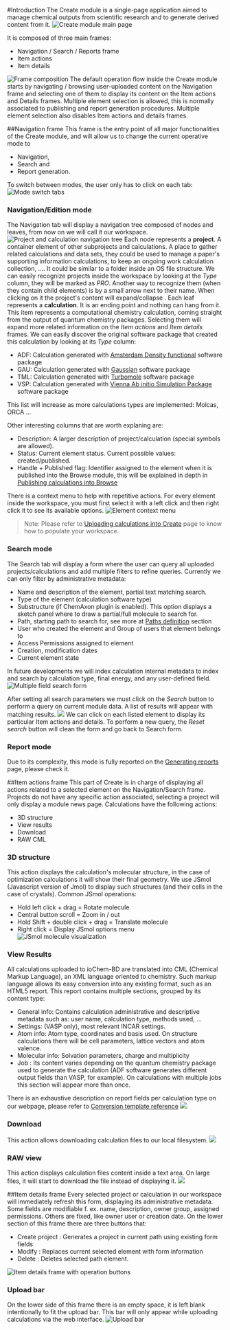 #Introduction
The Create module is a single-page application aimed to manage chemical outputs from scientific research and to generate derived content from it. 
![Create module main page](/images/CreateMain.png)

It is composed of three main frames:

   * Navigation / Search / Reports frame
   * Item actions
   * Item details

![Frame composition](/images/CreateMainPageFrames.png)
The default operation flow inside the Create module starts by navigating / browsing user-uploaded content on the Navigation frame and selecting one of them to display its content on the Item actions and Details frames. Multiple element selection is allowed, this is normally associated to publishing and report generation procedures. Multiple element selection also disables Item actions and details frames.

##Navigation frame
This frame is the entry point of all major functionalities of the Create module, and will allow us to change the current operative mode to

   * Navigation,
   * Search and
   * Report generation.

To switch between modes, the user only has to click on each tab: 
![Mode switch tabs](/images/CreateNavigationTabs.png)

### Navigation/Edition mode

The Navigation tab will display a navigation tree composed of nodes and leaves, from now on we will call it our workspace.
![Project and calculation navigation tree](/images/CreateNavigationTreeElements.png)
Each node represents a **project**. A container element of other subprojects and calculations. A place to gather related calculations and data sets, they could be used to manage a paper's supporting information calculations, to keep an ongoing work calculation collection, .... It could be similar to a folder inside an OS file structure.
We can easily recognize projects inside the workspace by looking at the *Type* column, they will be marked as *PRO*. Another way to recognize them (when they contain child elements) is by a small arrow next to their name. When clicking on it the project's content will expand/collapse .
Each leaf represents a **calculation**. It is an ending point and nothing can hang from it. This item represents a computational chemistry calculation, coming straight from the output of quantum chemistry packages.
Selecting them will expand more related information on the *Item actions* and *Item details* frames. We can easily discover the original software package that created this calculation by looking at its *Type* column:

   * ADF: Calculation generated with [Amsterdam Density functional](https://www.scm.com/) software package
   * GAU: Calculation generated with [Gaussian](http://www.gaussian.com/) software package
   * TML: Calculation generated with [Turbomole](http://www.turbomole.com/) software package
   * VSP: Calculation generated with [Vienna Ab initio Simulation Package](https://www.vasp.at/) software package

This list will increase as more calculations types are implemented: Molcas, ORCA ...

Other interesting columns that are worth explaning are:
   * Description: A larger description of project/calculation (special symbols are allowed).
   * Status: Current element status. Current possible values: created/published.
   * Handle + Published flag: Identifier assigned to the element when it is published into the Browse module, this will be explained in depth in [Publishing calculations into Browse](/Publishing_calculations_into_Browse "wikilink")

There is a context menu to help with repetitive actions. For every element inside the workspace, you must first select it with a left click and then right click it to see its available options.
![Element context menu](/images/CreateNavigationTreeContextMenu.png)

> Note: Please refer to [Uploading calculations into Create](/Uploading_calculations_into_Create "wikilink") page to know how to populate your workspace.

### Search mode
The Search tab will display a form where the user can query all uploaded projects/calculations and add multiple filters to refine queries.
Currently we can only filter by administrative metadata:
   * Name and description of the element, partial text matching search.
   * Type of the element (calculation software type)
   * Substructure (if ChemAxon plugin is enabled). This option displays a sketch panel where to draw a partial/full molecule to search for.
   * Path, starting path to search for, see more at [Paths definition](/Uploading_content_into_Create#paths "wikilink") section
   * User who created the element and Group of users that element belongs to
   * Access Permissions assigned to element
   * Creation, modification dates
   * Current element state

In future developments we will index calculation internal metadata to index and search by calculation type, final energy, and any user-defined field.
![Multiple field search form](/images/CreateSearchForm.png) 

After setting all search parameters we must click on the *Search* button to perform a query on current module data. A list of results will appear with matching results. 
![](/images/CreateSearchFormResults.png)
We can click on each listed element to display its particular Item actions and details.
To perform a new query, the *Reset search* button will clean the form and go back to Search form.

### Report mode
Due to its complexity, this mode is fully reported on the [Generating reports](/Generating_reports "wikilink") page, please check it.

##Item actions frame
This part of Create is in charge of displaying all actions related to a selected element on the Navigation/Search frame.
Projects do not have any specific action associated, selecting a project will only display a module news page.
Calculations have the following actions:
   * 3D structure
   * View results
   * Download
   * RAW CML
   
### 3D structure
This action displays the calculation's molecular structure, in the case of optimization calculations it will show their final geometry.
We use JSmol (Javascript version of Jmol) to display such structures (and their cells in the case of crystals).
Common JSmol operations:
   * Hold left click + drag = Rotate molecule
   * Central button scroll = Zoom in / out
   * Hold Shift + double click + drag = Translate molecule
   * Right click = Display JSmol options menu
![JSmol molecule visualization](/images/CreateItemAction3DStructure.png)

### View Results
All calculations uploaded to ioChem-BD are translated into CML (Chemical Markup Language), an XML language oriented to chemistry. Such markup language allows its easy conversion into any existing format, such as an HTML5 report.
This report contains multiple sections, grouped by its content type:

   * General info: Contains calculation administrative and descriptive metadata such as: user name, calculation type, methods used, ...
   * Settings: (VASP only), most relevant INCAR settings.
   * Atom info: Atom type, coordinates and basis used. On structure calculations there will be cell parameters, lattice vectors and atom valence.
   * Molecular info: Solvation parameters, charge and multiplicity
   * Job : Its content varies depending on the quantum chemistry package used to generate the calculation (ADF software generates different output fields than VASP, for example). On calculations with multiple jobs this section will appear more than once.

There is an exhaustive description on report fields per calculation type on our webpage, please refer to [Conversion template reference](http://www.iochem-bd.org/conversion/webhelp/index.html#bk03.html) 
![](/images/CreateItemActionViewResults.png)

### Download
This action allows downloading calculation files to our local filesystem. 
![](/images/CreateItemActionDownload.png)

### RAW view
This action displays calculation files content inside a text area. On large files, it will start to download the file instead of displaying it. 
![](/images/CreateItemActionRaw.png)

##Item details frame
Every selected project or calculation in our workspace will immediately refresh this form, displaying its administrative metadata.
Some fields are modifiable f. ex. name, description, owner group, assigned permissions. Others are fixed, like owner user or creation date.
On the lower section of this frame there are three buttons that:
   * Create project : Generates a project in current path using existing form fields
   * Modify : Replaces current selected element with form information
   * Delete : Deletes selected path element.

![Item details frame with operation buttons](/images/CreateItemDetailsForm.png)

### Upload bar
On the lower side of this frame there is an empty space, it is left blank intentionally to fit the upload bar. This bar will only appear while uploading calculations via the web interface.
![Upload bar](/images/CreateItemDetailsUploadBar.png)